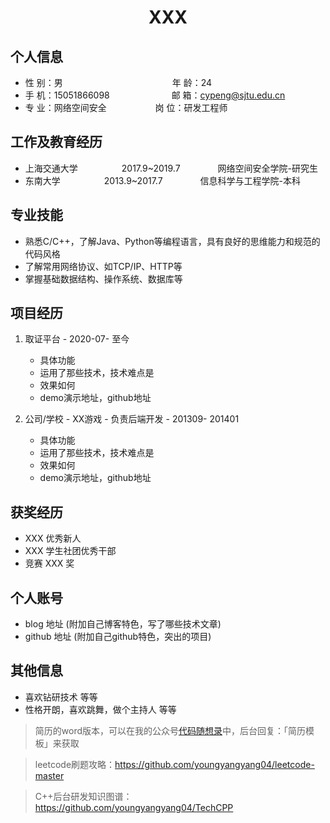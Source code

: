  <center>
     <h1>XXX</h1>
 </center>

## 个人信息 

* 性 别：男&emsp;&emsp;&emsp;&emsp;&emsp;&emsp;&emsp;&emsp;&emsp;&emsp;&emsp;&emsp;&ensp;年 龄：24  
* 手 机：15051866098 &emsp;&emsp;&emsp;&emsp;&emsp;&emsp;&ensp;  邮 箱：cypeng@sjtu.edu.cn    
* 专 业：网络空间安全 &emsp;&emsp;&emsp;&emsp;&emsp; 岗 位：研发工程师

## 工作及教育经历
   
* 上海交通大学&emsp;&emsp;&emsp;&emsp;&emsp;2017.9~2019.7&emsp;&emsp;&emsp;&emsp; 网络空间安全学院-研究生         
* 东南大学&emsp;&emsp;&emsp;&emsp;&emsp;2013.9~2017.7&emsp;&emsp;&emsp;&emsp; 信息科学与工程学院-本科  

## 专业技能

* 熟悉C/C++，了解Java、Python等编程语言，具有良好的思维能力和规范的代码风格
* 了解常用网络协议、如TCP/IP、HTTP等
* 掌握基础数据结构、操作系统、数据库等

## 项目经历

1. 取证平台 - 2020-07- 至今 
    * 具体功能 
    * 运用了那些技术，技术难点是
    * 效果如何
    * demo演示地址，github地址 

2. 公司/学校 - XX游戏 - 负责后端开发 - 201309- 201401 
    * 具体功能 
    * 运用了那些技术，技术难点是
    * 效果如何
    * demo演示地址，github地址 

## 获奖经历
* XXX 优秀新人
* XXX 学生社团优秀干部
* 竞赛 XXX 奖

## 个人账号 
* blog 地址 (附加自己博客特色，写了哪些技术文章)
* github 地址 (附加自己github特色，突出的项目)

## 其他信息 
* 喜欢钻研技术 等等
* 性格开朗，喜欢跳舞，做个主持人 等等 

> 简历的word版本，可以在我的公众号[代码随想录](https://img-blog.csdnimg.cn/20200815195519696.png)中，后台回复：「简历模板」来获取

> leetcode刷题攻略：https://github.com/youngyangyang04/leetcode-master 

> C++后台研发知识图谱：https://github.com/youngyangyang04/TechCPP
